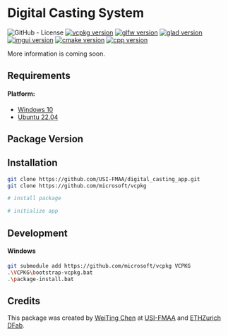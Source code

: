 # **Digital Casting System**

![GitHub - License](https://img.shields.io/badge/License-MIT-black.svg)
[![vcpkg version](https://img.shields.io/badge/vcpkg-lastest-white)]()
[![glfw version](https://img.shields.io/badge/glfw-3.3.9-black)](https://github.com/glfw/glfw)
[![glad version](https://img.shields.io/badge/glad-0.1.36-white)](https://github.com/Dav1dde/glad?tab=readme-ov-file)
[![imgui version](https://img.shields.io/badge/imgui-1.90.4-black)](https://github.com/ocornut/imgui)
[![cmake version](https://img.shields.io/badge/cmake-3.20.1-black)](https://cmake.org/)
[![cpp version](https://img.shields.io/badge/c++-20-black)]()


More information is coming soon.

## Requirements
#### Platform:
- [Windows 10](https://www.microsoft.com/en-us/software-download/windows10)
- [Ubuntu 22.04](https://ubuntu.com/download/desktop)

## Package Version


## Installation

```bash
git clone https://github.com/USI-FMAA/digital_casting_app.git
git clone https://github.com/microsoft/vcpkg

# install package

# initialize app
```

## Development

#### Windows
```bash
git submodule add https://github.com/microsoft/vcpkg VCPKG
.\VCPKG\bootstrap-vcpkg.bat
.\package-install.bat
```


## Credits
This package was created by [WeiTing Chen](https://github.com/WeiTing1991)
at [USI-FMAA](https://github.com/USI-FMAA) and [ETHZurich DFab](https://dfab.ch/).
